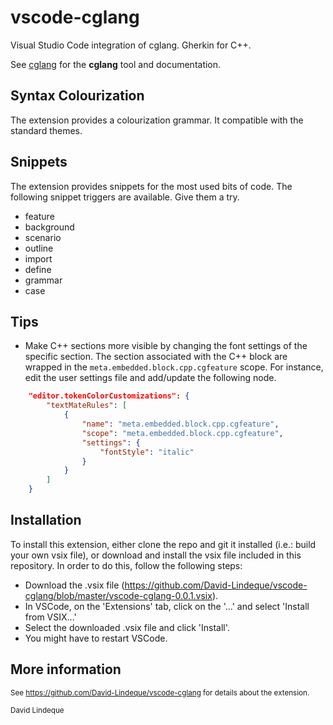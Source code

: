 # vscode-cglang
Visual Studio Code integration of cglang.
Gherkin for C++.

See [cglang](https://github.com/David-Lindeque/cglang) for the **cglang** tool and documentation.

## Syntax Colourization
The extension provides a colourization grammar. It compatible with the standard themes.

## Snippets
The extension provides snippets for the most used bits of code. The following snippet triggers are available. Give them a try.
* feature
* background
* scenario
* outline
* import
* define
* grammar
* case

## Tips
* Make C++ sections more visible by changing the font settings of the specific section. The section associated with the C++ block are wrapped in the ```meta.embedded.block.cpp.cgfeature``` scope. For instance, edit the user settings file and add/update the following node.
```json
    "editor.tokenColorCustomizations": {
        "textMateRules": [
            {
                "name": "meta.embedded.block.cpp.cgfeature",
                "scope": "meta.embedded.block.cpp.cgfeature",
                "settings": {
                    "fontStyle": "italic"
                }
            }
        ]
    }
```

## Installation
To install this extension, either clone the repo and git it installed (i.e.: build your own vsix file), or download and install the vsix file included in this repository. In order to do this, follow the following steps:
* Download the .vsix file (https://github.com/David-Lindeque/vscode-cglang/blob/master/vscode-cglang-0.0.1.vsix).
* In VSCode, on the 'Extensions' tab, click on the '...' and select 'Install from VSIX...'
* Select the downloaded .vsix file and click 'Install'.
* You might have to restart VSCode.

## More information

<small>See https://github.com/David-Lindeque/vscode-cglang for details about the extension.</small> 

<small>David Lindeque</small>